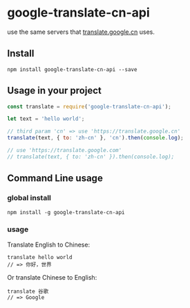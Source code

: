 # google-translate-cn-api

use the same servers that [translate.google.cn](https://translate.google.cn/) uses.

## Install

```
npm install google-translate-cn-api --save
```

## Usage in your project

```javascript
const translate = require('google-translate-cn-api');

let text = 'hello world';

// third param 'cn' => use 'https://translate.google.cn'
translate(text, { to: 'zh-cn' }, 'cn').then(console.log);

// use 'https://translate.google.com'
// translate(text, { to: 'zh-cn' }).then(console.log);
```
## Command Line usage

### global install

```
npm install -g google-translate-cn-api
```

### usage

Translate English to Chinese:

```
translate hello world
// => 你好，世界
```

Or translate Chinese to English:

```
translate 谷歌
// => Google
```

